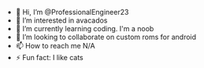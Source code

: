- 👋 Hi, I’m @ProfessionalEngineer23
- 👀 I’m interested in avacados
- 🌱 I’m currently learning coding. I'm a noob
- 💞️ I’m looking to collaborate on custom roms for android
- 📫 How to reach me N/A
- ⚡ Fun fact: I like cats
⠀⠀⠀⠀⠀⠀⠀⠀⠀⠀⠀⠀⠀⠀⠀⠀⠀⠀⠀⠀⠀⠀⠀⠀⠀⠀⠀
<!---
ShyGuy2323/ShyGuy2323 is a ✨ special ✨ repository because its `README.md` (this file) appears on your GitHub profile.
You can click the Preview link to take a look at your changes.
--->
